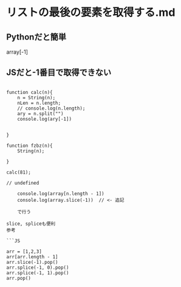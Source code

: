 # リストの最後の要素を取得する.md

## Pythonだと簡単

array[-1]

## JSだと-1番目で取得できない

```JS

function calc(n){
    n = String(n);
    nLen = n.length;
    // console.log(n.length);
    ary = n.split("")
    console.log(ary[-1])
    
    
}

function fzbz(n){
    String(n);
    
}

calc(81);

// undefined

```

```
    console.log(array[n.length - 1])
    console.log(array.slice(-1))  // <- 追記
  
    で行う

slice, spliceも便利
参考

```JS

arr = [1,2,3]
arr[arr.length - 1]
arr.slice(-1).pop()
arr.splice(-1, 0).pop()
arr.splice(-1, 1).pop()
arr.pop()
```
